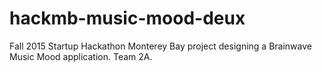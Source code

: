 # hackmb-music-mood-deux
Fall 2015 Startup Hackathon Monterey Bay project designing a Brainwave Music Mood application. Team 2A.
